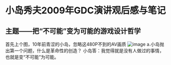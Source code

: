 # 小岛秀夫2009年GDC演讲观后感与笔记
## 主题——把“不可能”变为可能的游戏设计哲学
首先上个图，10年前青涩的小岛，忽略这480P不到的AV画质
![image](https://user-images.githubusercontent.com/34855327/170490791-e5b4b928-b4be-476c-9ed1-55092717d1bc.png)
a.小岛抛出第一个问题，什么是革命性的创造？
  小岛答：我觉得就是没有人做过的事情，也就是变“不可能”为可能。
